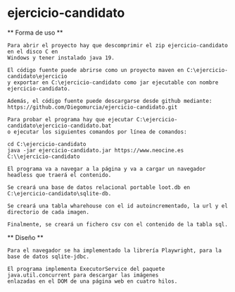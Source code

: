 # ejercicio-candidato

**
	Forma de uso
**

	Para abrir el proyecto hay que descomprimir el zip ejercicio-candidato en el disco C en 
	Windows y tener instalado java 19.

	El código fuente puede abrirse como un proyecto maven en C:\ejercicio-candidato\ejercicio 
	y exportar en C:\ejercicio-candidato como jar ejecutable con nombre ejercicio-candidato.

	Además, el código fuente puede descargarse desde github mediante:
	https://github.com/Diegomurcia/ejercicio-candidato.git 

	Para probar el programa hay que ejecutar C:\ejercicio-candidato\ejercicio-candidato.bat 
	o ejecutar los siguientes comandos por línea de comandos:

	cd C:\ejercicio-candidato
	java -jar ejercicio-candidato.jar https://www.neocine.es C:\\ejercicio-candidato

	El programa va a navegar a la página y va a cargar un navegador headless que traerá el contenido.

	Se creará una base de datos relacional portable loot.db en C:\ejercicio-candidato\sqlite-db.

	Se creará una tabla wharehouse con el id autoincrementado, la url y el directorio de cada imagen.

	Finalmente, se creará un fichero csv con el contenido de la tabla sql.

**
	Diseño
**

	Para el navegador se ha implementado la librería Playwright, para la base de datos sqlite-jdbc.
	
	El programa implementa ExecutorService del paquete java.util.concurrent para descargar las imágenes
	enlazadas en el DOM de una página web en cuatro hilos.
